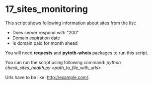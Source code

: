 # 17_sites_monitoring
This script shows following information about sites from the list:
* Does server respond with "200" 
* Domain expiration date
* Is domain paid for month ahead 

You will need **requests** and **pytoth-whois** packages to run this script.

You can run the script using following command: _python check_sites_health.py \<path_to_file_with_urls\>_

Urls have to be like: http://example.com/.